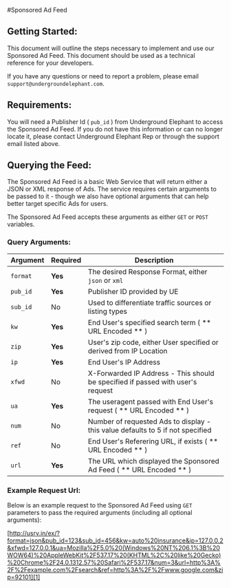 #Sponsored Ad Feed


## Getting Started:

This document will outline the steps necessary to implement and use our Sponsored Ad Feed.  This document should be used as a technical reference for your developers.

If you have any questions or need to report a problem, please email `support@undergroundelephant.com`.


## Requirements:

You will need a Publisher Id ( `pub_id` ) from Underground Elephant to access the Sponsored Ad Feed.
If you do not have this information or can no longer locate it, please contact Underground Elephant Rep or through the support email listed above.


## Querying the Feed:

The Sponsored Ad Feed is a basic Web Service that will return either a JSON or XML response of Ads.  The service requires certain arguments to be passed to it - though we also have optional arguments that can help better target specific Ads for users.

The Sponsored Ad Feed accepts these arguments as either `GET` or `POST` variables.


### Query Arguments:

Argument | Required | Description
--- | --- | ---
`format` | **Yes** | The desired Response Format, either `json` or `xml`
`pub_id` | **Yes** | Publisher ID provided by UE
`sub_id` | No | Used to differentiate traffic sources or listing types
`kw` | **Yes** | End User's specified search term ( ** URL Encoded ** )
`zip` | **Yes** | User's zip code, either User specified or derived from IP Location
`ip` | **Yes** | End User's IP Address
`xfwd` | No | X-Forwarded IP Address - This should be specified if passed with user's request
`ua` | **Yes** | The useragent passed with End User's request ( ** URL Encoded ** )
`num` | No | Number of requested Ads to display - this value defaults to 5 if not specified
`ref` | No | End User's Referering URL, if exists ( ** URL Encoded ** )
`url` | **Yes** | The URL which displayed the Sponsored Ad Feed ( ** URL Encoded ** )


### Example Request Url:

Below is an example request to the Sponsored Ad Feed using `GET` parameters to pass the required arguments (including all optional arguments):

[http://usrv.in/ex/?format=json&pub_id=123&sub_id=456&kw=auto%20insurance&ip=127.0.0.2&xfwd=127.0.0.1&ua=Mozilla%2F5.0%20(Windows%20NT%206.1%3B%20WOW64)%20AppleWebKit%2F537.17%20(KHTML%2C%20like%20Gecko)%20Chrome%2F24.0.1312.57%20Safari%2F537.17&num=3&url=http%3A%2F%2Fexample.com%2Fsearch&ref=http%3A%2F%2Fwww.google.com&zip=92101][1]













[1]:[http://usrv.in/ex/?format=json&pub_id=123&sub_id=456&kw=auto%20insurance&ip=127.0.0.2&xfwd=127.0.0.1&ua=Mozilla%2F5.0%20(Windows%20NT%206.1%3B%20WOW64)%20AppleWebKit%2F537.17%20(KHTML%2C%20like%20Gecko)%20Chrome%2F24.0.1312.57%20Safari%2F537.17&num=3&url=http%3A%2F%2Fexample.com%2Fsearch&ref=http%3A%2F%2Fwww.google.com&zip=92101]
